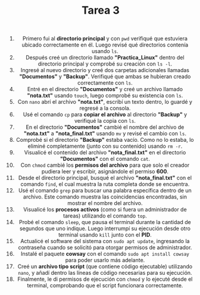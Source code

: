 <div align="center">
  <h1>Tarea 3</h1>
  <br>

  <ol>
    <li>Primero fui al <b>directorio principal</b> y con <code>pwd</code> verifiqué que estuviera ubicado correctamente en él. Luego revisé qué directorios contenía usando <code>ls</code>.</li>
    <li>Después creé un directorio llamado <b>"Practica_Linux"</b> dentro del directorio principal y comprobé su creación con <code>ls -l</code>.</li>
    <li>Ingresé al nuevo directorio y creé dos carpetas adicionales llamadas <b>"Documentos"</b> y <b>"Backup"</b>. Verifiqué que ambas se hubieran creado correctamente con <code>ls</code>.</li>
    <li>Entré en el directorio <b>"Documentos"</b> y creé un archivo llamado <b>"nota.txt"</b> usando <code>touch</code>, luego comprobé su existencia con <code>ls</code>.</li>
    <li>Con <code>nano</code> abrí el archivo <b>"nota.txt"</b>, escribí un texto dentro, lo guardé y regresé a la consola.</li>
    <li>Usé el comando <code>cp</code> para <b>copiar el archivo</b> al directorio <b>"Backup"</b> y verifiqué la copia con <code>ls</code>.</li>
    <li>En el directorio <b>"Documentos"</b> cambié el nombre del archivo de <b>"nota.txt"</b> a <b>"nota_final.txt"</b> usando <code>mv</code> y revisé el cambio con <code>ls</code>.</li>
    <li>Comprobé si el directorio <b>"Backup"</b> estaba vacío. Como no lo estaba, lo eliminé completamente (junto con su contenido) usando <code>rm -r</code>.</li>
    <li>Visualicé el contenido del archivo <b>"nota_final.txt"</b> en el directorio <b>"Documentos"</b> con el comando <code>cat</code>.</li>
    <li>Con <code>chmod</code> cambié los <b>permisos del archivo</b> para que solo el creador pudiera leer y escribir, asignándole el permiso <b>600</b>.</li>
    <li>Desde el directorio principal, busqué el archivo <b>"nota_final.txt"</b> con el comando <code>find</code>, el cual muestra la ruta completa donde se encuentra.</li>
    <li>Usé el comando <code>grep</code> para buscar una palabra específica dentro de un archivo. Este comando muestra las coincidencias encontradas, sin mostrar el nombre del archivo.</li>
    <li>Visualicé los <b>procesos activos</b> (como si fuera un administrador de tareas) utilizando el comando <code>top</code>.</li>
    <li>Probé el comando <code>sleep</code>, que pausa el terminal durante la cantidad de segundos que uno indique. Luego interrumpí su ejecución desde otro terminal usando <code>kill</code> junto con el <b>PID</b>.</li>
    <li>Actualicé el software del sistema con <code>sudo apt update</code>, ingresando la contraseña cuando se solicitó para otorgar permisos de administrador.</li>
    <li>Instalé el paquete <b>cowsay</b> con el comando <code>sudo apt install cowsay</code> para poder usarlo más adelante.</li>
    <li>Creé un <b>archivo tipo script</b> (que contiene código ejecutable) utilizando <code>nano</code>, y añadí dentro las líneas de código necesarias para su ejecución.</li>
    <li>Finalmente, le di permisos de ejecución con <code>chmod</code> y lo ejecuté desde el terminal, comprobando que el script funcionara correctamente.</li>
  </ol>
</div>
